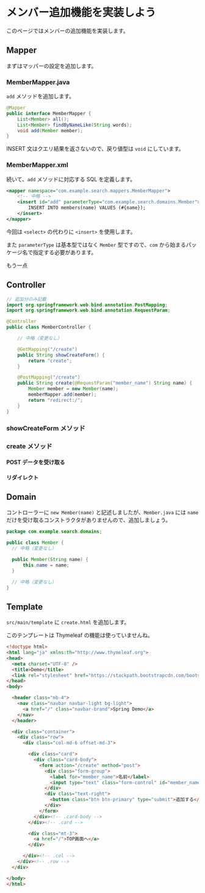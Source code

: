 # メンバー追加機能を実装しよう

このページではメンバーの追加機能を実装します。

## Mapper

まずはマッパーの設定を追加します。

### MemberMapper.java

```add``` メソッドを追加します。

```java
@Mapper
public interface MemberMapper {
    List<Member> all();
    List<Member> findByNameLike(String words);
    void add(Member member);
}
```

INSERT 文はクエリ結果を返さないので、戻り値型は ```void``` にしています。

### MemberMapper.xml

続いて、```add``` メソッドに対応する SQL を定義します。

```xml
<mapper namespace="com.example.search.mappers.MemberMapper">
    <!-- 中略 -->
    <insert id="add" parameterType="com.example.search.domains.Member">
        INSERT INTO members(name) VALUES (#{name});
    </insert>
</mapper>
```

今回は ```<select>``` の代わりに ```<insert>``` を使用します。

また ```parameterType``` は基本型ではなく ```Member``` 型ですので、```com``` から始まるパッケージ名で指定する必要があります。

もう一点

## Controller

```java
// 追加分のみ記載
import org.springframework.web.bind.annotation.PostMapping;
import org.springframework.web.bind.annotation.RequestParam;

@Controller
public class MemberController {

    // 中略（変更なし）

    @GetMapping("/create")
    public String showCreateForm() {
        return "create";
    }

    @PostMapping("/create")
    public String create(@RequestParam("member_name") String name) {
        Member member = new Member(name);
        memberMapper.add(member);
        return "redirect:/";
    }
}
```

### showCreateForm メソッド

### create メソッド

#### POST データを受け取る

#### リダイレクト

## Domain

コントローラーに ```new Member(name)``` と記述しましたが、```Member.java``` には ```name``` だけを受け取るコンストラクタがありませんので、追加しましょう。

```java
package com.example.search.domains;

public class Member {
  // 中略（変更なし）

  public Member(String name) {
      this.name = name;
  }

  // 中略（変更なし）
}
```

## Template

```src/main/template``` に ```create.html``` を追加します。

このテンプレートは Thymeleaf の機能は使っていませんね。

```html
<!doctype html>
<html lang="ja" xmlns:th="http://www.thymeleaf.org">
<head>
  <meta charset="UTF-8" />
  <title>Demo</title>
  <link rel="stylesheet" href="https://stackpath.bootstrapcdn.com/bootstrap/4.1.0/css/bootstrap.min.css" />
</head>
<body>

  <header class="mb-4">
    <nav class="navbar navbar-light bg-light">
      <a href="/" class="navbar-brand">Spring Demo</a>
    </nav>
  </header>

  <div class="container">
    <div class="row">
      <div class="col-md-6 offset-md-3">

        <div class="card">
          <div class="card-body">
            <form action="/create" method="post">
              <div class="form-group">
                <label for="member_name">名前</label>
                <input type="text" class="form-control" id="member_name" name="member_name" required />
              </div>
              <div class="text-right">
                <button class="btn btn-primary" type="submit">追加する</button>
              </div>
            </form>
          </div><!-- .card-body -->
        </div><!-- .card -->

        <div class="mt-3">
          <a href="/">TOP画面へ</a>
        </div>

      </div><!-- .col -->
    </div><!-- .row -->
  </div>

</body>
</html>
```